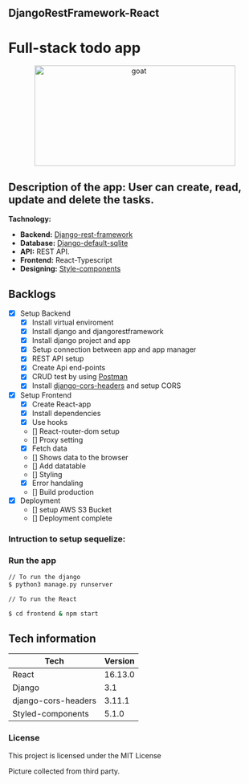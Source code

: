 ## DjangoRestFramework-React


# Full-stack todo app

<div style="text-align:center">
<img
    height="200"
    width="400"
    alt="goat"
   src="https://res.cloudinary.com/drewzxzgc/image/upload/v1597393021/zxnnvrm0rjwhxwiz2c52.png"
  />
</div>

## Description of the app: User can create, read, update and delete the tasks.



**Tachnology:**

- **Backend:** [Django-rest-framework](https://www.django-rest-framework.org/)
- **Database:** [Django-default-sqlite](https://www.sqlite.org/index.html)
- **API:** REST API.
- **Frontend:** React-Typescript
- **Designing:** [Style-components](https://styled-components.com/)

## Backlogs

- [x] Setup Backend
  - [x] Install virtual enviroment
  - [x] Install django and djangorestframework
  - [x] Install django project and app
  - [x] Setup connection between app and app manager
  - [x] REST API setup
  - [x] Create Api end-points
  - [x] CRUD test by using [Postman](https://www.postman.com/)
  - [x] Install [django-cors-headers](https://pypi.org/project/django-cors-headers/) and setup CORS
- [x] Setup Frontend
  - [x] Create React-app
  - [x] Install dependencies
  - [x] Use hooks
  - [] React-router-dom setup
  - [] Proxy setting
  - [x] Fetch data
  - [] Shows data to the browser
  - [] Add datatable
  - [] Styling
  - [x] Error handaling
  - [] Build production
- [x] Deployment
  - [] setup AWS S3 Bucket
  - [] Deployment complete

### Intruction to setup sequelize:



### Run the app

```sh
// To run the django
$ python3 manage.py runserver

// To run the React

$ cd frontend & npm start

```



## Tech information

| Tech        | Version |
| ----------- | ------- |
| React       | 16.13.0 |
| Django        | 3.1 |
| django-cors-headers     | 3.11.1 |
| Styled-components      | 5.1.0  |


### License

This project is licensed under the MIT License

Picture collected from third party.
